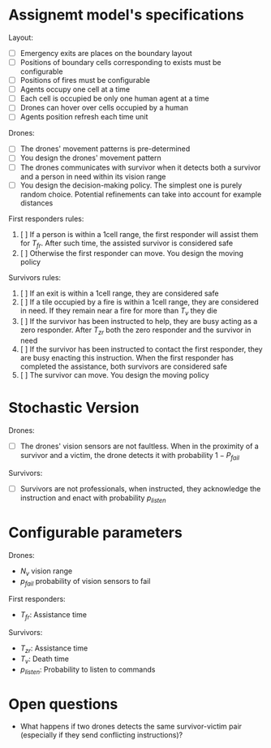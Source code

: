 # Assignemt model's specifications

Layout:
- [ ] Emergency exits are places on the boundary layout
- [ ] Positions of boundary cells corresponding to exists must be configurable
- [ ] Positions of fires must be configurable
- [ ] Agents occupy one cell at a time
- [ ] Each cell is occupied be only one human agent at a time
- [ ] Drones can hover over cells occupied by a human
- [ ] Agents position refresh each time unit

Drones:
- [ ] The drones' movement patterns is pre-determined
- [ ] You design the drones' movement pattern
- [ ] The drones communicates with survivor when it detects both a survivor and a person in need within its vision range
- [ ] You design the decision-making policy. The simplest one is purely random choice. Potential refinements can take into account for example distances

First responders rules:
1. [ ] If a person is within a 1cell range, the first responder will assist them for $T_{fr}$. After such time, the assisted survivor is considered safe
2. [ ] Otherwise the first responder can move. You design the moving policy

Survivors rules:
1. [ ] If an exit is within a 1cell range, they are considered safe
2. [ ] If a tile occupied by a fire is within a 1cell range, they are considered in need. If they remain near a fire for more than $T_v$ they die
3. [ ] If the survivor has been instructed to help, they are busy acting as a zero responder. After $T_{zr}$ both the zero responder and the survivor in need
4. [ ] If the survivor has been instructed to contact the first responder, they are busy enacting this instruction. When the first responder has completed the assistance, both survivors are considered safe
5. [ ] The survivor can move. You design the moving policy

# Stochastic Version

Drones:
- [ ] The drones' vision sensors are not faultless. When in the proximity of a survivor and a victim, the drone detects it with probability $1 - P_{fail}$

Survivors:
- [ ] Survivors are not professionals, when instructed, they acknowledge the instruction and enact with probability $p_{listen}$

# Configurable parameters

Drones:
- $N_v$ vision range
- $p_{fail}$ probability of vision sensors to fail

First responders:
- $T_{fr}$: Assistance time

Survivors:
- $T_{zr}$: Assistance time
- $T_v$: Death time
- $p_{listen}$: Probability to listen to commands

# Open questions

- What happens if two drones detects the same survivor-victim pair (especially if they send conflicting instructions)?
